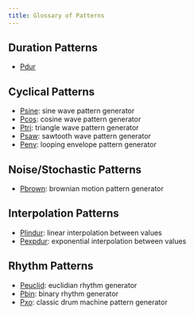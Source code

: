 ```yaml
---
title: Glossary of Patterns
---
```


## Duration Patterns

- [Pdur](Pdur.md)

## Cyclical Patterns

- [Psine](Psine.md): sine wave pattern generator
- [Pcos](Pcos.md): cosine wave pattern generator
- [Ptri](Ptri.md): triangle wave pattern generator
- [Psaw](Psaw.md): sawtooth wave pattern generator
- [Penv](Penv.md): looping envelope pattern generator

## Noise/Stochastic Patterns

- [Pbrown](Pbrown.md): brownian motion pattern generator



## Interpolation Patterns

- [Plindur](Plindur.md): linear interpolation between values
- [Pexpdur](Pexpdur.md): exponential interpolation between values


## Rhythm Patterns

- [Peuclid](Peuclid.md): euclidian rhythm generator
- [Pbin](Pbin.md): binary rhythm generator
- [Pxo](Pxo.md): classic drum machine pattern generator